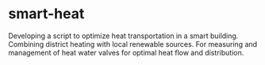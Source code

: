 # smart-heat
Developing a script to optimize heat transportation in a smart building. Combining district heating with local renewable sources. For measuring and management of heat water valves for optimal heat flow and distribution.
